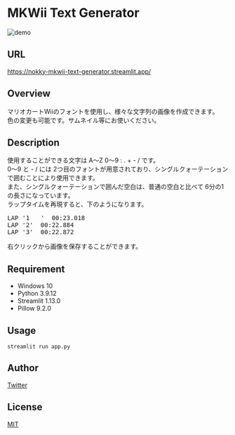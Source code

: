 # MKWii Text Generator
![demo](https://user-images.githubusercontent.com/117383835/201029512-db1c7105-6275-4315-abda-a91c3772db06.gif)
## URL
https://nokky-mkwii-text-generator.streamlit.app/
## Overview
マリオカートWiiのフォントを使用し、様々な文字列の画像を作成できます。  
色の変更も可能です。サムネイル等にお使いください。
## Description
使用することができる文字は A～Z 0～9 : . + - / です。  
0～9 と - / には 2つ目のフォントが用意されており、シングルクォーテーションで囲むことにより使用できます。  
また、シングルクォーテーションで囲んだ空白は、普通の空白と比べて 6分の1 の長さになっています。  
ラップタイムを再現すると、下のようになります。
<pre>
LAP '1   '  00:23.018
LAP '2'  00:22.884
LAP '3'  00:22.872
</pre>
右クリックから画像を保存することができます。
## Requirement
- Windows 10
- Python 3.9.12
- Streamlit 1.13.0
- Pillow 9.2.0
## Usage
```streamlit run app.py```
## Author
[Twitter](https://twitter.com/nkfrom_mkw)
## License
[MIT](https://github.com/NOKKY726/mkwii-text-generator/blob/main/LICENSE)
